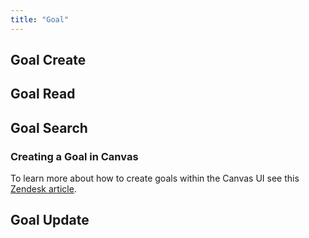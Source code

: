 ```yaml
---
title: "Goal"
---
```

## Goal Create
## Goal Read
## Goal Search
### Creating a Goal in Canvas

To learn more about how to create goals within the Canvas UI see this [Zendesk article](https://canvas-medical.zendesk.com/hc/en-us/articles/4415222578067-Goals-Command).

## Goal Update